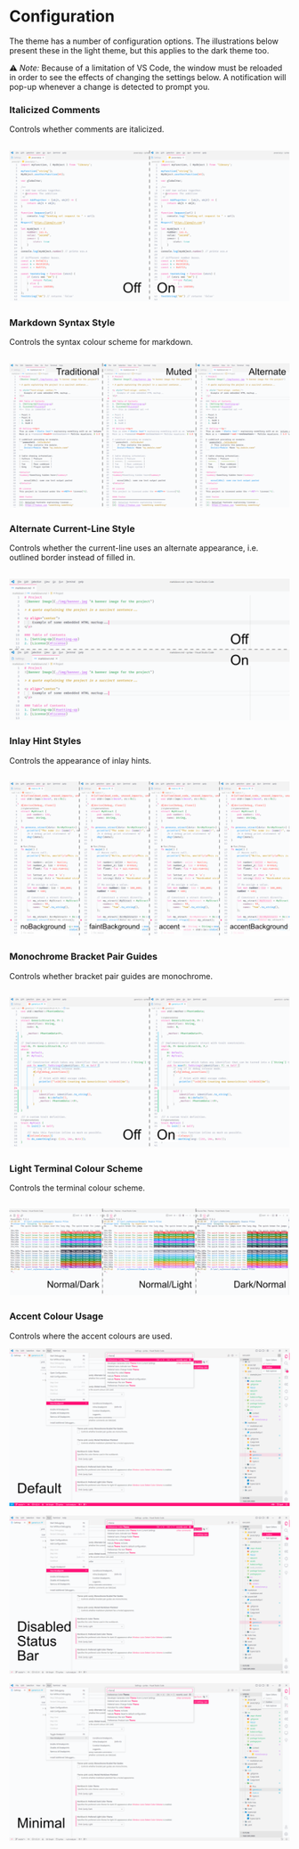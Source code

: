 # Configuration
The theme has a number of configuration options. The illustrations below present these in the light theme, but this applies to the dark theme too.

⚠ *Note:* Because of a limitation of VS Code, the window must be reloaded in order to see the effects of changing the settings below. A notification will pop-up whenever a change is detected to prompt you.

### Italicized Comments
Controls whether comments are italicized.

![Comments](./img/options/Italics.png)
---

### Markdown Syntax Style
Controls the syntax colour scheme for markdown.

![Markdown](./img/options/MdStyle.png)
---

### Alternate Current-Line Style
Controls whether the current-line uses an alternate appearance, i.e. outlined border instead of filled in.

![Line](./img/options/AltLine.png)
---

### Inlay Hint Styles
Controls the appearance of inlay hints.

![Inlay](./img/options/Inlay.png)
---

### Monochrome Bracket Pair Guides
Controls whether bracket pair guides are monochrome.

![Monochrome](./img/options/Monochrome.png)
---

### Light Terminal Colour Scheme
Controls the terminal colour scheme.

![Terminal](./img/options//LightTerm.png)
---

### Accent Colour Usage
Controls where the accent colours are used.

![AccentDefault](./img/options/accentDefault.png)

![AccentNoStatus](./img/options/accentNoStatus.png)

![AccentMinimal](./img/options/accentMinimal.png)